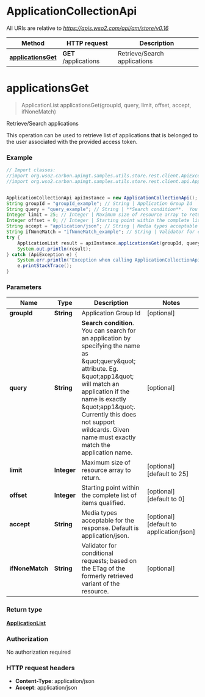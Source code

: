 # ApplicationCollectionApi

All URIs are relative to *https://apis.wso2.com/api/am/store/v0.16*

Method | HTTP request | Description
------------- | ------------- | -------------
[**applicationsGet**](ApplicationCollectionApi.md#applicationsGet) | **GET** /applications | Retrieve/Search applications 


<a name="applicationsGet"></a>
# **applicationsGet**
> ApplicationList applicationsGet(groupId, query, limit, offset, accept, ifNoneMatch)

Retrieve/Search applications 

This operation can be used to retrieve list of applications that is belonged to the user associated with the provided access token. 

### Example
```java
// Import classes:
//import org.wso2.carbon.apimgt.samples.utils.store.rest.client.ApiException;
//import org.wso2.carbon.apimgt.samples.utils.store.rest.client.api.ApplicationCollectionApi;


ApplicationCollectionApi apiInstance = new ApplicationCollectionApi();
String groupId = "groupId_example"; // String | Application Group Id 
String query = "query_example"; // String | **Search condition**.  You can search for an application by specifying the name as \"query\" attribute.  Eg. \"app1\" will match an application if the name is exactly \"app1\".  Currently this does not support wildcards. Given name must exactly match the application name. 
Integer limit = 25; // Integer | Maximum size of resource array to return. 
Integer offset = 0; // Integer | Starting point within the complete list of items qualified. 
String accept = "application/json"; // String | Media types acceptable for the response. Default is application/json. 
String ifNoneMatch = "ifNoneMatch_example"; // String | Validator for conditional requests; based on the ETag of the formerly retrieved variant of the resource. 
try {
    ApplicationList result = apiInstance.applicationsGet(groupId, query, limit, offset, accept, ifNoneMatch);
    System.out.println(result);
} catch (ApiException e) {
    System.err.println("Exception when calling ApplicationCollectionApi#applicationsGet");
    e.printStackTrace();
}
```

### Parameters

Name | Type | Description  | Notes
------------- | ------------- | ------------- | -------------
 **groupId** | **String**| Application Group Id  | [optional]
 **query** | **String**| **Search condition**.  You can search for an application by specifying the name as \&quot;query\&quot; attribute.  Eg. \&quot;app1\&quot; will match an application if the name is exactly \&quot;app1\&quot;.  Currently this does not support wildcards. Given name must exactly match the application name.  | [optional]
 **limit** | **Integer**| Maximum size of resource array to return.  | [optional] [default to 25]
 **offset** | **Integer**| Starting point within the complete list of items qualified.  | [optional] [default to 0]
 **accept** | **String**| Media types acceptable for the response. Default is application/json.  | [optional] [default to application/json]
 **ifNoneMatch** | **String**| Validator for conditional requests; based on the ETag of the formerly retrieved variant of the resource.  | [optional]

### Return type

[**ApplicationList**](ApplicationList.md)

### Authorization

No authorization required

### HTTP request headers

 - **Content-Type**: application/json
 - **Accept**: application/json

